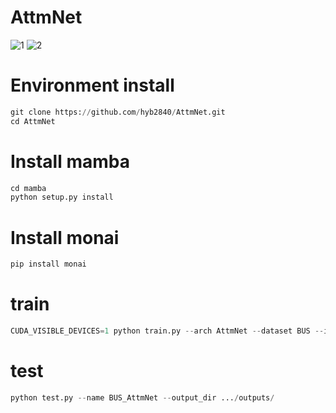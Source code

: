 # AttmNet

![1](https://github.com/user-attachments/assets/e58fd538-7de4-4c6c-aca9-fcce0ed2fa03)
![2](https://github.com/user-attachments/assets/c36a42a7-7419-4f6c-8d3e-1c652f6eba56)

# Environment install
```python 
git clone https://github.com/hyb2840/AttmNet.git
cd AttmNet
```
# Install mamba
```python 
cd mamba
python setup.py install
```
# Install monai
```python 
pip install monai
```
# train
```python
CUDA_VISIBLE_DEVICES=1 python train.py --arch AttmNet --dataset BUS --input_w 128 --input_h 128 --name BUS_AttmNet  --data_dir .../inputs/
```
# test
```python
python test.py --name BUS_AttmNet --output_dir .../outputs/
```
